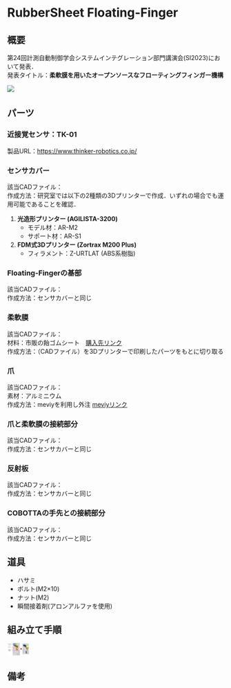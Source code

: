 # RubberSheet Floating-Finger 

## 概要
第24回計測自動制御学会システムインテグレーション部門講演会(SI2023)において発表．<br>
発表タイトル：**柔軟膜を用いたオープンソースなフローティングフィンガー機構**

<!-- ![Overview](/images/SI2023_fig_overview.png) -->
<img width="50" src="/images/SI2023_fig_overview.png">

## パーツ

### 近接覚センサ：TK-01
製品URL：https://www.thinker-robotics.co.jp/

### センサカバー
該当CADファイル：\
作成方法：研究室では以下の2種類の3Dプリンターで作成．いずれの場合でも運用可能であることを確認．
  1. **光造形プリンター (AGILISTA-3200)**
     - モデル材：AR-M2
     - サポート材：AR-S1
  1. **FDM式3Dプリンター (Zortrax M200 Plus)**
     - フィラメント：Z-URTLAT (ABS系樹脂)

### Floating-Fingerの基部
該当CADファイル：\
作成方法：センサカバーと同じ

### 柔軟膜
該当CADファイル：\
材料：市販の飴ゴムシート　[購入先リンク](https://www.monotaro.com/g/01013365/?t.q=%E9%A3%B4%E3%82%B4%E3%83%A0%E3%82%B7%E3%83%BC%E3%83%88)\
作成方法：（CADファイル）を3Dプリンターで印刷したパーツをもとに切り取る

### 爪
該当CADファイル：\
素材：アルミニウム\
作成方法：meviyを利用し外注 [meviyリンク](https://meviy.misumi-ec.com/ja-jp/)

### 爪と柔軟膜の接続部分
該当CADファイル：\
作成方法：センサカバーと同じ

### 反射板
該当CADファイル：\
作成方法：センサカバーと同じ

### COBOTTAの手先との接続部分
該当CADファイル：\
作成方法：センサカバーと同じ

## 道具
- ハサミ
- ボルト(M2×10)
- ナット(M2)
- 瞬間接着剤(アロンアルファを使用)

## 組み立て手順

<!-- ![組み立て](/images/SI2023_fig_CAD_2.png) -->
<img width="50" src="/images/SI2023_fig_CAD_2.png">

## 備考

